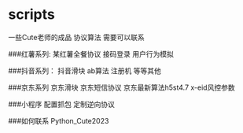 # scripts
一些Cute老师的成品 协议算法 需要可以联系

###红薯系列:
某红薯全餐协议 接码登录 用户行为模拟

###抖音系列：
抖音滑块 ab算法 注册机 等等其他

###京东系列
京东滑块 京东短信协议 京东最新算法h5st4.7 x-eid风控参数

###小程序
配置抓包 定制逆向协议


###如何联系
Python_Cute2023